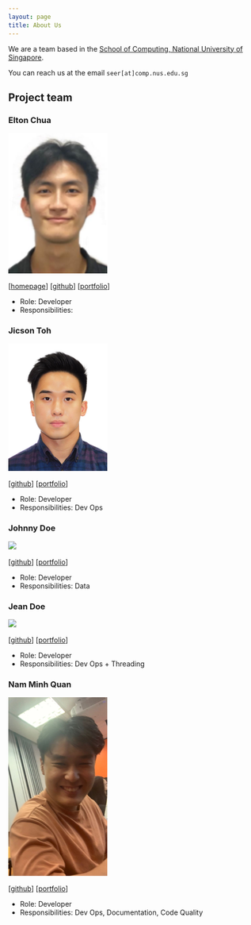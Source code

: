 ```yaml
---
layout: page
title: About Us
---
```


We are a team based in the [School of Computing, National University of Singapore](http://www.comp.nus.edu.sg).

You can reach us at the email `seer[at]comp.nus.edu.sg`

## Project team

### Elton Chua

<img src="images/notle1706.png" width="200px">

[[homepage](http://www.comp.nus.edu.sg/~damithch)]
[[github](https://github.com/notle1706)]
[[portfolio](team/notle1706.md)]

* Role: Developer
* Responsibilities: 

### Jicson Toh

<img src="images/jicsontoh.png" width="200px">

[[github](http://github.com/jicsontoh)]
[[portfolio](team/jicsontoh.md)]

* Role: Developer
* Responsibilities: Dev Ops

### Johnny Doe

<img src="images/johndoe.png" width="200px">

[[github](http://github.com/johndoe)] [[portfolio](team/jicsontoh.md)]


* Role: Developer
* Responsibilities: Data

### Jean Doe

<img src="images/johndoe.png" width="200px">

[[github](http://github.com/johndoe)]
[[portfolio](team/jicsontoh.md)]

* Role: Developer
* Responsibilities: Dev Ops + Threading

### Nam Minh Quan

<img src="images/quannam0124.png" width="200px">

[[github](http://github.com/quannam0124)]
[[portfolio](team/quannam0124.md)]

* Role: Developer
* Responsibilities: Dev Ops, Documentation, Code Quality

